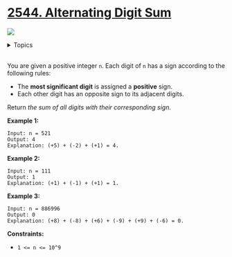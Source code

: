 # [2544. Alternating Digit Sum](https://leetcode.cn/problems/alternating-digit-sum/description/)

![](https://img.shields.io/badge/Difficulty-Easy-green.svg)

<details>
<summary>Topics</summary>

* [`Math`](https://leetcode.com/tag/math/)

</details>
<br />

You are given a positive integer `n`. Each digit of `n` has a sign according to the following rules:

 + The **most significant digit** is assigned a **positive** sign.
 + Each other digit has an opposite sign to its adjacent digits.

Return *the sum of all digits with their corresponding sign*.

**Example 1:**

    Input: n = 521
    Output: 4
    Explanation: (+5) + (-2) + (+1) = 4.

**Example 2:**

    Input: n = 111
    Output: 1
    Explanation: (+1) + (-1) + (+1) = 1.

**Example 3:**

    Input: n = 886996
    Output: 0
    Explanation: (+8) + (-8) + (+6) + (-9) + (+9) + (-6) = 0.

**Constraints:**

 + `1 <= n <= 10^9`
